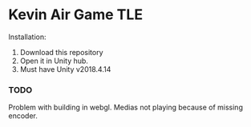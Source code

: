 # Kevin Air Game TLE

Installation:  
1. Download this repository
2. Open it in Unity hub.
3. Must have Unity v2018.4.14

### TODO
Problem with building in webgl. Medias not playing because of missing encoder.